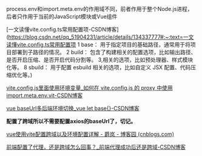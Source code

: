 process.env和import.meta.env的作用域不同，前者作用于整个Node.js进程，后者只作用于当前的JavaScript模块或Vue组件



[一文读懂vite.config.ts常用配置项-CSDN博客](https://blog.csdn.net/qq_51904231/article/details/134337777#:~:text=一文读懂vite.config.ts常用配置项 1 base： 用于指定项目的基础路径，通常用于将项目部署到子路径的情况。 2 build： 包含了构建相关的配置选项，比如输出路径、是否开启压缩、是否开启代码分割等。 3,相关的选项，比如预处理器、样式模块化等。 8 sbuild： 用于配置 esbuild 相关的选项，比如自定义 JSX 配置、代码压缩优化等。)



[vite.config.js里面使用环境变量_如何在 vite.config.js 的 proxy 中使用 import.meta.env.vit-CSDN博客](https://blog.csdn.net/mrjimin/article/details/120546652)



[vue baseUrl多后端环境切换_vue let base{}-CSDN博客](https://blog.csdn.net/qq_21271511/article/details/109828825)





**配置了跨域所以不需要配置axios的baseUrl了，切记。**

[vue使用vite配置跨域以及环境配置详解 - 爵岚 - 博客园 (cnblogs.com)](https://www.cnblogs.com/yayuya/p/17035869.html)





[前端配置了代理，还是跨域怎么回事？_前端代理成功后还是跨域-CSDN博客](https://blog.csdn.net/m0_58575070/article/details/133079658)